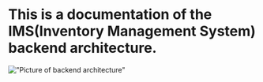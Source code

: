 # This is a documentation of the IMS(Inventory Management System) backend architecture.

!["Picture of backend architecture"](../photos/backend_overview_architecture.png)
